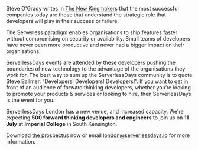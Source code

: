 Steve O'Grady writes in [The New  Kingmakers](https://thenewkingmakers.com/)  that the most successful companies today are those that understand the strategic role that developers will play in their success or failure. 

The Serverless  paradigm enables organisations to ship features faster without compromising on security or availability. Small teams of developers have never  been more productive and never had a bigger impact on their organisations.  

ServerlessDays events are attended by these developers pushing the boundaries of new technology to the advantage of the organisations they work for. The best  way to sum up the ServerlessDays community is to quote Steve Ballmer. “Developers! Developers! Developers!”. If you want to get in front of an audience of forward thinking developers, whether you’re looking to promote your products & services or looking to hire, then ServerlessDays is the event for you.

ServerlessDays London has a new venue, and increased capacity. We're expecting **500 forward thinking developers and engineers** to join us on **11 July** at **Imperial College** in South Kensington.

Download [the prospectus](/static/ServerlessDaysLondon_SponsorProspectus_20190321.pdf) now or email [london@serverlessdays.io](mailto:london@serverlessdays.io) for more information.